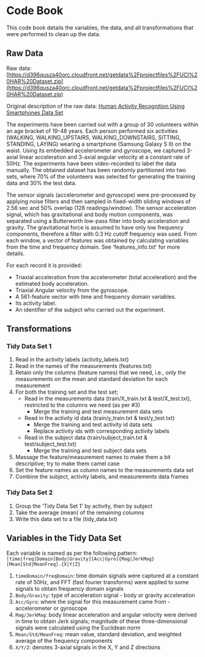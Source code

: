 # Code Book
This code book details the variables, the data, and all transformations that were performed to clean up the data.

## Raw Data
Raw data: [https://d396qusza40orc.cloudfront.net/getdata%2Fprojectfiles%2FUCI%20HAR%20Dataset.zip](https://d396qusza40orc.cloudfront.net/getdata%2Fprojectfiles%2FUCI%20HAR%20Dataset.zip)

Original description of the raw data: [Human Activity Recognition Using Smartphones Data Set](http://archive.ics.uci.edu/ml/datasets/Human+Activity+Recognition+Using+Smartphones)

The experiments have been carried out with a group of 30 volunteers within an age bracket of 19-48 years. Each person performed six activities (WALKING, WALKING_UPSTAIRS, WALKING_DOWNSTAIRS, SITTING, STANDING, LAYING) wearing a smartphone (Samsung Galaxy S II) on the waist. Using its embedded accelerometer and gyroscope, we captured 3-axial linear acceleration and 3-axial angular velocity at a constant rate of 50Hz. The experiments have been video-recorded to label the data manually. The obtained dataset has been randomly partitioned into two sets, where 70% of the volunteers was selected for generating the training data and 30% the test data.

The sensor signals (accelerometer and gyroscope) were pre-processed by applying noise filters and then sampled in fixed-width sliding windows of 2.56 sec and 50% overlap (128 readings/window). The sensor acceleration signal, which has gravitational and body motion components, was separated using a Butterworth low-pass filter into body acceleration and gravity. The gravitational force is assumed to have only low frequency components, therefore a filter with 0.3 Hz cutoff frequency was used. From each window, a vector of features was obtained by calculating variables from the time and frequency domain. See 'features_info.txt' for more details.

For each record it is provided:

* Triaxial acceleration from the accelerometer (total acceleration) and the estimated body acceleration.
* Triaxial Angular velocity from the gyroscope. 
* A 561-feature vector with time and frequency domain variables. 
* Its activity label. 
* An identifier of the subject who carried out the experiment.

## Transformations
### Tidy Data Set 1
1. Read in the activity labels (activity_labels.txt)
2. Read in the names of the measurements (features.txt)
3. Retain only the columns (feature names) that we need, i.e., only the measurements on the mean and standard deviation for each measurement
4. For both the training set and the test set;
    + Read in the measurements data (train/X_train.txt & test/X_test.txt), restricted to the columns we need (as per #3)
        + Merge the training and test measurement data sets
    + Read in the activity id data (train/y_train.txt & test/y_test.txt)
        + Merge the training and test activity id data sets
        + Replace activity ids with corresponding activity labels
    + Read in the subject data (train/subject_train.txt & test/subject_test.txt)
        + Merge the training and test subject data sets
5. Massage the feature/measurement names to make them a bit descriptive; try to make them camel case
6. Set the feature names as column names to the measurements data set
7. Combine the subject, activity labels, and measurements data frames

### Tidy Data Set 2
1. Group the 'Tidy Data Set 1' by activity, then by subject
2. Take the average (mean) of the remaining columns
3. Write this data set to a file (tidy_data.txt)

## Variables in the Tidy Data Set
Each variable is named as per the following pattern:
`[time|freq]Domain[Body|Gravity][Acc|Gyro]{Mag|JerkMag}[Mean|Std|MeanFreq].{X|Y|Z}`

1. `timeDomain/freqDomain`: time domain signals were captured at a constant rate of 50Hz, and FFT (fast fourier transforms) were applied to some signals to obtain frequency domain signals 
2. `Body/Gravity`: type of acceleration signal - body or gravity acceleration
3. `Acc/Gyro`: where the signal for this measurement came from - accelerometer or gyroscope
4. `Mag/JerkMag`: body linear acceleration and angular velocity were derived in time to obtain Jerk signals; magnitude of these three-dimensional signals were calculated using the Euclidean norm
5. `Mean/Std/MeanFreq`: mean value, standard deviation, and weighted average of the frequency components
6. `X/Y/Z`: denotes 3-axial signals in the X, Y and Z directions
